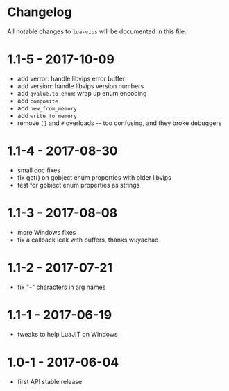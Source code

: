 # Changelog

All notable changes to `lua-vips` will be documented in this file.

# 1.1-5 - 2017-10-09

- add verror: handle libvips error buffer
- add version: handle libvips version numbers
- add `gvalue.to_enum`: wrap up enum encoding
- add `composite`
- add `new_from_memory`
- add `write_to_memory`
- remove `[]` and `#` overloads -- too confusing, and they broke debuggers

# 1.1-4 - 2017-08-30

- small doc fixes
- fix get() on gobject enum properties with older libvips
- test for gobject enum properties as strings

# 1.1-3 - 2017-08-08

- more Windows fixes 
- fix a callback leak with buffers, thanks wuyachao

# 1.1-2 - 2017-07-21

- fix "-" characters in arg names

# 1.1-1 - 2017-06-19

- tweaks to help LuaJIT on Windows

# 1.0-1 - 2017-06-04

- first API stable release


